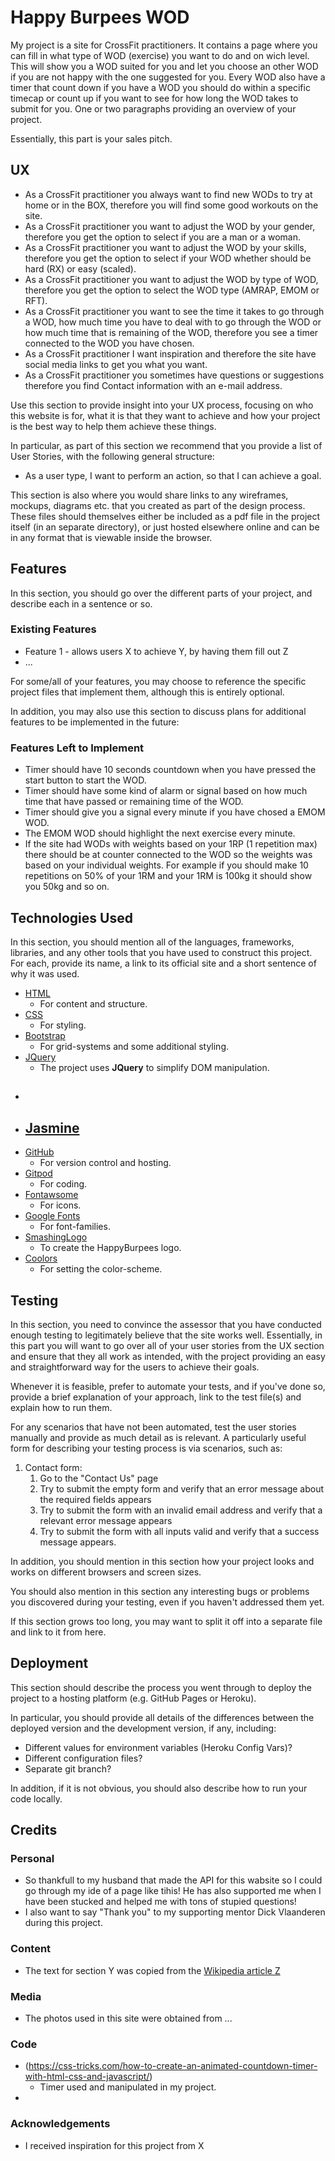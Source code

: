 # Happy Burpees WOD

My project is a site for CrossFit practitioners.  It contains a page where you can fill in what type of WOD (exercise) you want to do and on wich level. This will show you a WOD suited for you and let you choose an other WOD if you are not happy with the one suggested for you.
Every WOD also have a timer that count down if you have a WOD you should do within a specific timecap or count up if you want to see for how long the WOD takes to submit for you.
One or two paragraphs providing an overview of your project.

Essentially, this part is your sales pitch.
 
## UX

- As a CrossFit practitioner you always want to find new WODs to try at home or in the BOX, therefore you will find some good workouts on the site.
- As a CrossFit practitioner you want to adjust the WOD by your gender, therefore you get the option to select if you are a man or a woman.
- As a CrossFit practitioner you want to adjust the WOD by your skills, therefore you get the option to select if your WOD whether should be hard (RX) or easy (scaled).
- As a CrossFit practitioner you want to adjust the WOD by type of WOD, therefore you get the option to select the WOD type (AMRAP, EMOM or RFT).
- As a CrossFit practitioner you want to see the time it takes to go through a WOD, how much time you have to deal with to go through the WOD or how much time that is remaining of the WOD, therefore you see a timer connected to the WOD you have chosen.
- As a CrossFit practitioner I want inspiration and therefore the site have social media links to get you what you want.
- As a CrossFit practitioner you sometimes have questions or suggestions therefore you find Contact information with an e-mail address.
 
Use this section to provide insight into your UX process, focusing on who this website is for, what it is that they want to achieve and how your project is the best way to help them achieve these things.

In particular, as part of this section we recommend that you provide a list of User Stories, with the following general structure:
- As a user type, I want to perform an action, so that I can achieve a goal.

This section is also where you would share links to any wireframes, mockups, diagrams etc. that you created as part of the design process. These files should themselves either be included as a pdf file in the project itself (in an separate directory), or just hosted elsewhere online and can be in any format that is viewable inside the browser.

## Features

In this section, you should go over the different parts of your project, and describe each in a sentence or so.
 
### Existing Features
- Feature 1 - allows users X to achieve Y, by having them fill out Z
- ...

For some/all of your features, you may choose to reference the specific project files that implement them, although this is entirely optional.

In addition, you may also use this section to discuss plans for additional features to be implemented in the future:

### Features Left to Implement
- Timer should have 10 seconds countdown when you have pressed the start button to start the WOD.
- Timer should have some kind of alarm or signal based on how much time that have passed or remaining time of the WOD.
- Timer should give you a signal every minute if you have chosed a EMOM WOD.
- The EMOM WOD should highlight the next exercise every minute.
- If the site had WODs with weights based on your 1RP (1 repetition max) there should be at counter connected to the WOD so the weights was based on your individual weights. For example if you should make 10 repetitions on 50% of your 1RM and your 1RM is 100kg it should show you 50kg and so on.

## Technologies Used

In this section, you should mention all of the languages, frameworks, libraries, and any other tools that you have used to construct this project. For each, provide its name, a link to its official site and a short sentence of why it was used.

- [HTML](https://sv.wikipedia.org/wiki/HTML)
    - For content and structure.
- [CSS](https://sv.wikipedia.org/wiki/Cascading_Style_Sheets)
    - For styling.
- [Bootstrap](https://getbootstrap.com/)
    - For grid-systems and some additional styling.
- [JQuery](https://jquery.com)
    - The project uses **JQuery** to simplify DOM manipulation.
- [](https://c3kb4h1rub.execute-api.eu-north-1.amazonaws.com/Prod/)
    - 
- [Jasmine](https://jasmine.github.io/)
    - 
- [GitHub](https://github.com/)
    - For version control and hosting.
- [Gitpod](https://gitpod.io/workspaces/)
    - For coding.
- [Fontawsome](https://fontawesome.com/)
    - For icons.
- [Google Fonts](https://fonts.google.com/)
    - For font-families.
- [SmashingLogo](https://smashinglogo.com/sv/)
    - To create the HappyBurpees logo.
- [Coolors](https://coolors.co/e8a28b-46322c-ffffff-fbeeea-e8a28b)
    - For setting the color-scheme.



## Testing

In this section, you need to convince the assessor that you have conducted enough testing to legitimately believe that the site works well. Essentially, in this part you will want to go over all of your user stories from the UX section and ensure that they all work as intended, with the project providing an easy and straightforward way for the users to achieve their goals.

Whenever it is feasible, prefer to automate your tests, and if you've done so, provide a brief explanation of your approach, link to the test file(s) and explain how to run them.

For any scenarios that have not been automated, test the user stories manually and provide as much detail as is relevant. A particularly useful form for describing your testing process is via scenarios, such as:

1. Contact form:
    1. Go to the "Contact Us" page
    2. Try to submit the empty form and verify that an error message about the required fields appears
    3. Try to submit the form with an invalid email address and verify that a relevant error message appears
    4. Try to submit the form with all inputs valid and verify that a success message appears.

In addition, you should mention in this section how your project looks and works on different browsers and screen sizes.

You should also mention in this section any interesting bugs or problems you discovered during your testing, even if you haven't addressed them yet.

If this section grows too long, you may want to split it off into a separate file and link to it from here.

## Deployment

This section should describe the process you went through to deploy the project to a hosting platform (e.g. GitHub Pages or Heroku).

In particular, you should provide all details of the differences between the deployed version and the development version, if any, including:
- Different values for environment variables (Heroku Config Vars)?
- Different configuration files?
- Separate git branch?

In addition, if it is not obvious, you should also describe how to run your code locally.


## Credits

### Personal
- So thankfull to my husband that made the API for this wabsite so I could go through my ide of a page like tihis! He has also supported me when I have been stucked and helped me with tons of stupied questions!
- I also want to say "Thank you" to my supporting mentor Dick Vlaanderen during this project.

### Content
- The text for section Y was copied from the [Wikipedia article Z](https://en.wikipedia.org/wiki/Z)

### Media
- The photos used in this site were obtained from ...

### Code
- (https://css-tricks.com/how-to-create-an-animated-countdown-timer-with-html-css-and-javascript/)
    - Timer used and manipulated in my project.
- 


### Acknowledgements

- I received inspiration for this project from X
